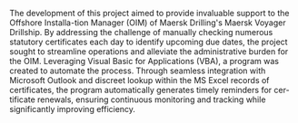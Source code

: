 The development of this project aimed to provide invaluable support to the Offshore Installa-tion Manager (OIM) of Maersk Drilling's Maersk Voyager Drillship. By addressing the challenge of manually checking numerous statutory certificates each day to identify upcoming due dates, the project sought to streamline operations and alleviate the administrative burden for the OIM. Leveraging Visual Basic for Applications (VBA), a program was created to automate the process. Through seamless integration with Microsoft Outlook and discreet lookup within the MS Excel records of certificates, the program automatically generates timely reminders for cer-tificate renewals, ensuring continuous monitoring and tracking while significantly improving efficiency.
